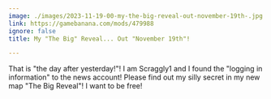 ```yaml
---
image: ./images/2023-11-19-00-my-the-big-reveal-out-november-19th-.jpg
link: https://gamebanana.com/mods/479988
ignore: false
title: My "The Big" Reveal... Out "November 19th"!

---
```


That is "the day after yesterday!"! I am Scraggly1 and I found the "logging in information" to the news account! Please find out my silly secret in my new map "The Big Reveal"! I want to be free!